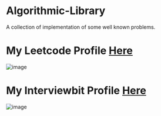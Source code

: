 # Algorithmic-Library
A collection of implementation of some well known problems.
# My Leetcode Profile  [ Here ](https://leetcode.com/risharma18b/)
![image](https://user-images.githubusercontent.com/44923359/136708258-6e614e24-825e-4ec1-a8e2-02597576b008.png)
# My Interviewbit Profile [ Here ](https://www.interviewbit.com/profile/btc/)
![image](https://user-images.githubusercontent.com/44923359/136708468-cdda2265-e7a4-4e92-bc34-98f9ebc05ed2.png)
